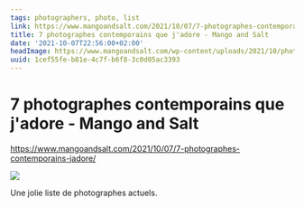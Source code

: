 ```yaml
---
tags: photographers, photo, list
link: https://www.mangoandsalt.com/2021/10/07/7-photographes-contemporains-jadore/
title: 7 photographes contemporains que j'adore - Mango and Salt
date: '2021-10-07T22:56:00+02:00'
headImage: https://www.mangoandsalt.com/wp-content/uploads/2021/10/photographes-contemporains-preferes.jpg
uuid: 1cef55fe-b81e-4c7f-b6f8-3c0d05ac3393
---
```


# 7 photographes contemporains que j'adore - Mango and Salt

https://www.mangoandsalt.com/2021/10/07/7-photographes-contemporains-jadore/

![](https://www.mangoandsalt.com/wp-content/uploads/2021/10/photographes-contemporains-preferes.jpg)

Une jolie liste de photographes actuels.
